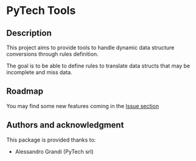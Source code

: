 # PyTech Tools

## Description
This project aims to provide tools to handle dynamic data structure conversions through rules definition.

The goal is to be able to define rules to translate data structs that may be incomplete and miss data.

## Roadmap
You may find some new features coming in the [Issue section](https://gitlab.com/pytech-srl/resources/pytech-tools/-/issues)

## Authors and acknowledgment
This package is provided thanks to:

- Alessandro Grandi (PyTech srl)
